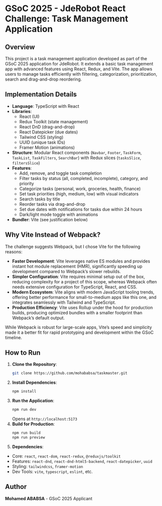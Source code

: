 # GSoC 2025 - JdeRobot React Challenge: Task Management Application

## Overview
This project is a task management application developed as part of the GSoC 2025 application for JdeRobot. It extends a basic task management app with advanced features using React, Redux, and Vite. The app allows users to manage tasks efficiently with filtering, categorization, prioritization, search and drag-and-drop reordering.

## Implementation Details
- **Language**: TypeScript with React
- **Libraries**:
  - React (UI)
  - Redux Toolkit (state management)
  - React DnD (drag-and-drop)
  - React Datepicker (due dates)
  - Tailwind CSS (styling)
  - UUID (unique task IDs)
  - Framer Motion (animations)
- **Structure**: Modular React components (`Navbar`, `Footer`, `TaskForm`, `TaskList`, `TaskFilters`, `SearchBar`) with Redux slices (`tasksSlice`, `filtersSlice`)
- **Features**:
  - Add, remove, and toggle task completion
  - Filter tasks by status (all, completed, incomplete), category, and priority
  - Categorize tasks (personal, work, groceries, health, finance)
  - Set task priorities (high, medium, low) with visual indicators
  - Search tasks by title
  - Reorder tasks via drag-and-drop
  - Set due dates with notifications for tasks due within 24 hours
  - Dark/light mode toggle with animations
- **Bundler**: Vite (see justification below)

## Why Vite Instead of Webpack?
The challenge suggests Webpack, but I chose Vite for the following reasons:
- **Faster Development**: Vite leverages native ES modules and provides instant hot module replacement (HMR), significantly speeding up development compared to Webpack’s slower rebuilds.
- **Simpler Configuration**: Vite requires minimal setup out of the box, reducing complexity for a project of this scope, whereas Webpack often needs extensive configuration for TypeScript, React, and CSS.
- **Modern Ecosystem**: Vite aligns with modern JavaScript tooling trends, offering better performance for small-to-medium apps like this one, and integrates seamlessly with Tailwind and TypeScript.
- **Production Efficiency**: Vite uses Rollup under the hood for production builds, producing optimized bundles with a smaller footprint than Webpack’s default output.

While Webpack is robust for large-scale apps, Vite’s speed and simplicity made it a better fit for rapid prototyping and development within the GSoC timeline.

## How to Run
1. **Clone the Repository**:
   ```bash
   git clone https://github.com/mohababsa/taskmaster.git
   ```
2. **Install Dependencies**:
   ```bash
   npm install
   ```
3. **Run the Application**:
   ```bash
   npm run dev
   ```
   Opens at `http://localhost:5173`
4. **Build for Production**:
   ```bash
   npm run build
   npm run preview
   ```
5. **Dependencies**:
  - Core: `react`, `react-dom`, `react-redux`, `@reduxjs/toolkit`
  - Features: `react-dnd`, `react-dnd-html5-backend`, `react-datepicker`, `uuid`
  - Styling: `tailwindcss`, `framer-motion` 
  - Dev Tools: `vite`, `typescript`, `eslint`, etc.
## Author
**Mohamed ABABSA** - GSoC 2025 Applicant


